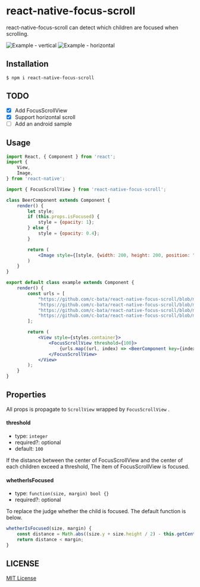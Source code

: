 # react-native-focus-scroll

react-native-focus-scroll can detect which children are focused when scrolling.

![Example - vertical](https://github.com/c-bata/react-native-focus-scroll/raw/master/example/anim.gif)
![Example - horizontal](https://github.com/c-bata/react-native-focus-scroll/raw/master/example/anim-horizontal.gif)

## Installation

```console
$ npm i react-native-focus-scroll
```

## TODO

- [x] Add FocusScrollView
- [x] Support horizontal scroll
- [ ] Add an android sample

## Usage

```jsx
import React, { Component } from 'react';
import {
    View,
    Image,
} from 'react-native';

import { FocusScrollView } from 'react-native-focus-scroll';

class BeerComponent extends Component {
    render() {
        let style;
        if (this.props.isFocused) {
            style = {opacity: 1};
        } else {
            style = {opacity: 0.4};
        }

        return (
            <Image style={[style, {width: 200, height: 200, position: "absolute"}]} source={{uri: this.props.url}} />
        )
    }
}

export default class example extends Component {
    render() {
        const urls = [
            "https://github.com/c-bata/react-native-focus-scroll/blob/master/example/assets/paulaner.jpg?raw=true",
            "https://github.com/c-bata/react-native-focus-scroll/blob/master/example/assets/kilkenny.jpg?raw=true",
            "https://github.com/c-bata/react-native-focus-scroll/blob/master/example/assets/guiness.jpg?raw=true",
            "https://github.com/c-bata/react-native-focus-scroll/blob/master/example/assets/rokko-yamatanoorochi-ipa.jpg?raw=true",
        ];

        return (
            <View style={styles.container}>
                <FocusScrollView threshold={100}>
                    {urls.map((url, index) => <BeerComponent key={index} imageUrl={url} />)}
                </FocusScrollView>
            </View>
        );
    }
}
```

## Properties

All props is propagate to `ScrollView` wrapped by `FocusScrollView` .


#### threshold

- type: `integer`
- required?: optional
- default: `100`

If the distance between the center of FocusScrollView and the center of each children exceed a threshold,
The item of FocusScrollView is focused.

#### whetherIsFocused

- type: `function(size, margin) bool {}`
- required?: optional

To replace the judge whether the child is focused.
The default function is below.

```jsx
whetherIsFocused(size, margin) {
    const distance = Math.abs((size.y + size.height / 2) - this.getCenterY());
    return distance < margin;
}
```


## LICENSE

[MIT License](https://github.com/c-bata/react-native-focus-scroll/raw/master/LICENSE)
